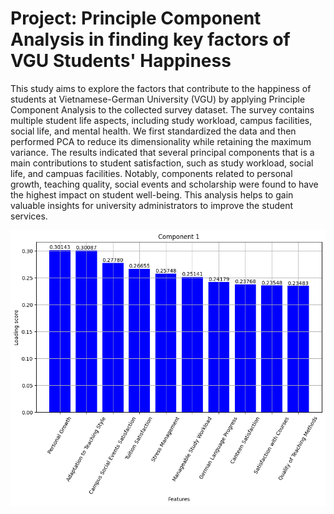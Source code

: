 # Project: Principle Component Analysis in finding key factors of VGU Students' Happiness

This study aims to explore the factors that contribute to the happiness of students at Vietnamese-German University (VGU) by applying Principle Component Analysis to the collected survey dataset. The survey contains multiple student life aspects, including study workload, campus facilities, social life, and mental health. We first standardized the data and then performed PCA to reduce its dimensionality while retaining the maximum variance. The results indicated that several principal components that is a main contributions to student satisfaction, such as study workload, social life, and campuas facilities. Notably, components related to personal growth, teaching quality, social events and scholarship were found to have the highest impact on student well-being. This analysis helps to gain valuable insights for university administrators to improve the student services.

![alt text](figures/pc1.png)